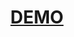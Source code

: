<h1 align="center">
  <a href="https://dmitrysaf.github.io/looklong-frontend/">
    DEMO
  </a>
</h1>